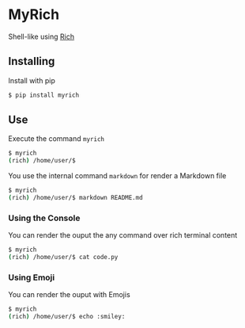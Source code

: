 # MyRich
Shell-like using [Rich](https://rich.readthedocs.io/en/latest/)

## Installing
Install with pip
```bash
$ pip install myrich
```

## Use
Execute the command `myrich`
```bash
$ myrich
(rich) /home/user/$ 
```

You use the internal command `markdown` for render a Markdown file
```bash
$ myrich
(rich) /home/user/$ markdown README.md
```

### Using the Console
You can render the ouput the any command over rich terminal content
```bash
$ myrich
(rich) /home/user/$ cat code.py
```

### Using Emoji
You can render the ouput with Emojis
```bash
$ myrich
(rich) /home/user/$ echo :smiley:
```